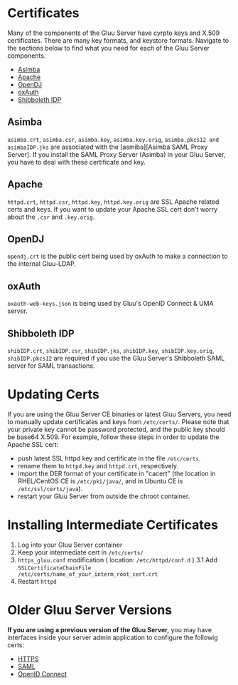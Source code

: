 # Certificates 

Many of the components of the Gluu Server have cyrpto keys and X.509
certificates. There are many key formats, and keystore formats. Navigate
to the sections below to find what you need for each of the Gluu Server
components.

- [Asimba](#asimba)
- [Apache](#apache)
- [OpenDJ](#opendj)
- [oxAuth](#oxauth)
- [Shibboleth IDP](#shibboleth-idp)

## Asimba
`asimba.crt`, `asimba.csr`, `asimba.key`, `asimba.key.orig`,
`asimba.pkcs12 and asimbaIDP.jks` are associated with the
[asmiba][Asimba SAML Proxy Server]. If you install the SAML Proxy Server
(Asimba) in your Gluu Server, you have to deal with these certificate
and key.

## Apache
`httpd.crt`, `httpd.csr`, `httpd.key`, `httpd.key.orig` are SSL Apache
related certs and keys. If you want to update your Apache SSL cert don't
worry about the `.csr` and `.key.orig`.

## OpenDJ
`opendj.crt` is the public cert being used by oxAuth to make a
connection to the internal Gluu-LDAP.

## oxAuth
`oxauth-web-keys.json` is being used by Gluu's OpenID Connect & UMA
server.

## Shibboleth IDP
`shibIDP.crt`, `shibIDP.csr`, `shibIDP.jks`, `shibIDP.key`,
`shibIDP.key.orig`, `shibIDP.pkcs12` are required if you use the Gluu
Server's Shibboleth SAML server for SAML transactions.

# Updating Certs

If you are using the Gluu Server CE binaries or latest Gluu Servers, you
need to manually update certificates and keys from `/etc/certs/`. Please
note that your private key cannot be password protected, and the public
key should be base64 X.509. For example, follow these steps in order to
update the Apache SSL cert:

- push latest SSL httpd key and certificate in the file `/etc/certs`.
- rename them to `httpd.key` and `httpd.crt`, respectively.
- import the DER format of your certificate in "cacert" (the location in
  RHEL/CentOS CE is `/etc/pki/java/`, and in Ubuntu CE is `/etc/ssl/certs/java`).
- restart your Gluu Server from outside the chroot container.

# Installing Intermediate Certificates

1. Log into your Gluu Server container
2. Keep your intermediate cert in `/etc/certs/`
3. `https_gluu.conf` modification ( location: `/etc/httpd/conf.d` )
    3.1 Add `SSLCertificateChainFile /etc/certs/name_of_your_interm_root_cert.crt`
4. Restart `httpd`

# Older Gluu Server Versions

**If you are using a previous version of the Gluu Server,** you may have interfaces inside your server admin application to configure the followig certs:

- [HTTPS](./https.md)   
- [SAML](./saml.md)   
- [OpenID Connect](./openid-connect.md)   

[asimba]: http://sourceforge.net/projects/asimba/ "Access Management and Single Signon platform (Asimba), Sourceforge"
